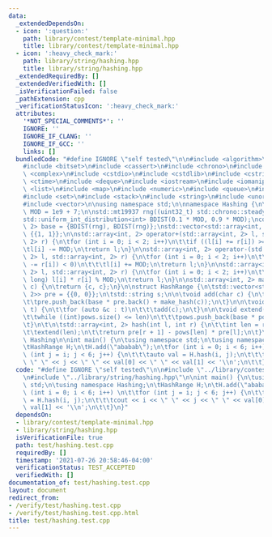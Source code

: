 ```yaml
---
data:
  _extendedDependsOn:
  - icon: ':question:'
    path: library/contest/template-minimal.hpp
    title: library/contest/template-minimal.hpp
  - icon: ':heavy_check_mark:'
    path: library/string/hashing.hpp
    title: library/string/hashing.hpp
  _extendedRequiredBy: []
  _extendedVerifiedWith: []
  _isVerificationFailed: false
  _pathExtension: cpp
  _verificationStatusIcon: ':heavy_check_mark:'
  attributes:
    '*NOT_SPECIAL_COMMENTS*': ''
    IGNORE: ''
    IGNORE_IF_CLANG: ''
    IGNORE_IF_GCC: ''
    links: []
  bundledCode: "#define IGNORE \"self tested\"\n\n#include <algorithm>\n#include <array>\n\
    #include <bitset>\n#include <cassert>\n#include <chrono>\n#include <cmath>\n#include\
    \ <complex>\n#include <cstdio>\n#include <cstdlib>\n#include <cstring>\n#include\
    \ <ctime>\n#include <deque>\n#include <iostream>\n#include <iomanip>\n#include\
    \ <list>\n#include <map>\n#include <numeric>\n#include <queue>\n#include <random>\n\
    #include <set>\n#include <stack>\n#include <string>\n#include <unordered_map>\n\
    #include <vector>\n\nusing namespace std;\n\nnamespace Hashing {\n\nconst int\
    \ MOD = 1e9 + 7;\n\nstd::mt19937 rng((uint32_t) std::chrono::steady_clock::now().time_since_epoch().count());\n\
    std::uniform_int_distribution<int> BDIST(0.1 * MOD, 0.9 * MOD);\nconst std::array<int,\
    \ 2> base = {BDIST(rng), BDIST(rng)};\nstd::vector<std::array<int, 2>> pows =\
    \ {{1, 1}};\n\nstd::array<int, 2> operator+(std::array<int, 2> l, std::array<int,\
    \ 2> r) {\n\tfor (int i = 0; i < 2; i++)\n\t\tif ((l[i] += r[i]) >= MOD)\n\t\t\
    \tl[i] -= MOD;\n\treturn l;\n}\n\nstd::array<int, 2> operator-(std::array<int,\
    \ 2> l, std::array<int, 2> r) {\n\tfor (int i = 0; i < 2; i++)\n\t\tif ((l[i]\
    \ -= r[i]) < 0)\n\t\t\tl[i] += MOD;\n\treturn l;\n}\n\nstd::array<int, 2> operator*(std::array<int,\
    \ 2> l, std::array<int, 2> r) {\n\tfor (int i = 0; i < 2; i++)\n\t\tl[i] = (long\
    \ long) l[i] * r[i] % MOD;\n\treturn l;\n}\n\nstd::array<int, 2> make_hash(char\
    \ c) {\n\treturn {c, c};\n}\n\nstruct HashRange {\n\tstd::vector<std::array<int,\
    \ 2>> pre = {{0, 0}};\n\tstd::string s;\n\n\tvoid add(char c) {\n\t\ts += c;\n\
    \t\tpre.push_back(base * pre.back() + make_hash(c));\n\t}\n\n\tvoid add(std::string\
    \ t) {\n\t\tfor (auto &c : t)\n\t\t\tadd(c);\n\t}\n\n\tvoid extend(int len) {\n\
    \t\twhile ((int)pows.size() <= len)\n\t\t\tpows.push_back(base * pows.back());\n\
    \t}\n\t\n\tstd::array<int, 2> hash(int l, int r) {\n\t\tint len = r + 1 - l;\n\
    \t\textend(len);\n\t\treturn pre[r + 1] - pows[len] * pre[l];\n\t}\n};\n\n} //\
    \ Hashing\n\nint main() {\n\tusing namespace std;\n\tusing namespace Hashing;\n\
    \tHashRange H;\n\tH.add(\"ababab\");\n\tfor (int i = 0; i < 6; i++) \n\t\tfor\
    \ (int j = i; j < 6; j++) {\n\t\t\tauto val = H.hash(i, j);\n\t\t\tcout << i <<\
    \ \" \" << j << \" \" << val[0] << \" \" << val[1] << '\\n';\n\t\t}\n}\n"
  code: "#define IGNORE \"self tested\"\n\n#include \"../library/contest/template-minimal.hpp\"\
    \n#include \"../library/string/hashing.hpp\"\n\nint main() {\n\tusing namespace\
    \ std;\n\tusing namespace Hashing;\n\tHashRange H;\n\tH.add(\"ababab\");\n\tfor\
    \ (int i = 0; i < 6; i++) \n\t\tfor (int j = i; j < 6; j++) {\n\t\t\tauto val\
    \ = H.hash(i, j);\n\t\t\tcout << i << \" \" << j << \" \" << val[0] << \" \" <<\
    \ val[1] << '\\n';\n\t\t}\n}"
  dependsOn:
  - library/contest/template-minimal.hpp
  - library/string/hashing.hpp
  isVerificationFile: true
  path: test/hashing.test.cpp
  requiredBy: []
  timestamp: '2021-07-26 20:58:46-04:00'
  verificationStatus: TEST_ACCEPTED
  verifiedWith: []
documentation_of: test/hashing.test.cpp
layout: document
redirect_from:
- /verify/test/hashing.test.cpp
- /verify/test/hashing.test.cpp.html
title: test/hashing.test.cpp
---
```

